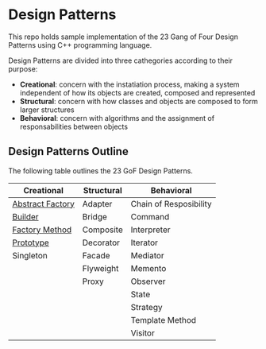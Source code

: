 # Design Patterns

This repo holds sample implementation of the 23 Gang of Four Design Patterns using C++ programming language.

Design Patterns are divided into three cathegories according to their purpose:

* __Creational__: concern with the instatiation process, making a system independent of how its objects are created, composed and represented
* __Structural__: concern with how classes and objects are composed to form larger structures
* __Behavioral__: concern with algorithms and the assignment of responsabilities between objects

## Design Patterns Outline

The following table outlines the 23 GoF Design Patterns.

| Creational                                                                                                | Structural | Behavioral             |
| --------------------------------------------------------------------------------------------------------- | ---------- | ---------------------- |
| [Abstract Factory](https://github.com/DocBrown85/design_patterns/tree/master/creational/abstract_factory) | Adapter    | Chain of Resposibility |
| [Builder](https://github.com/DocBrown85/design_patterns/tree/master/creational/builder)                   | Bridge     | Command                |
| [Factory Method](https://github.com/DocBrown85/design_patterns/tree/master/creational/factory_method)     | Composite  | Interpreter            |
| [Prototype](https://github.com/DocBrown85/design_patterns/tree/master/creational/prototype)               | Decorator  | Iterator               |
| Singleton                                                                                                 | Facade     | Mediator               |
|                                                                                                           | Flyweight  | Memento                |
|                                                                                                           | Proxy      | Observer               |
|                                                                                                           |            | State                  |
|                                                                                                           |            | Strategy               |
|                                                                                                           |            | Template Method        |
|                                                                                                           |            | Visitor                |
